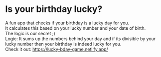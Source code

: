# Is your birthday lucky?
 A fun app that checks if your birthday is a lucky day for you.  
 It calculates this based on your lucky number and your date of birth.  
 The logic is our secret ;)  
 Logic: It sums up the numbers behind your day and if its divisible by your lucky number then your birthday is indeed lucky for you.  
 Check it out: https://lucky-bday-game.netlify.app/
